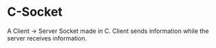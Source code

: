 # C-Socket
A Client -> Server Socket made in C. Client sends information while the server receives information.
